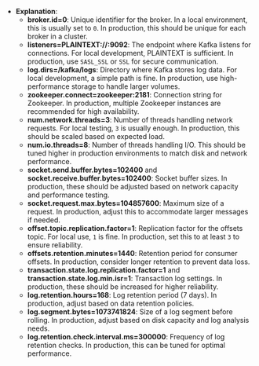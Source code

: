 - **Explanation**:
  - **broker.id=0**: Unique identifier for the broker. In a local environment, this is usually set to `0`. In production, this should be unique for each broker in a cluster.
  - **listeners=PLAINTEXT://:9092**: The endpoint where Kafka listens for connections. For local development, PLAINTEXT is sufficient. In production, use `SASL_SSL` or `SSL` for secure communication.
  - **log.dirs=/kafka/logs**: Directory where Kafka stores log data. For local development, a simple path is fine. In production, use high-performance storage to handle larger volumes.
  - **zookeeper.connect=zookeeper:2181**: Connection string for Zookeeper. In production, multiple Zookeeper instances are recommended for high availability.
  - **num.network.threads=3**: Number of threads handling network requests. For local testing, `3` is usually enough. In production, this should be scaled based on expected load.
  - **num.io.threads=8**: Number of threads handling I/O. This should be tuned higher in production environments to match disk and network performance.
  - **socket.send.buffer.bytes=102400** and **socket.receive.buffer.bytes=102400**: Socket buffer sizes. In production, these should be adjusted based on network capacity and performance testing.
  - **socket.request.max.bytes=104857600**: Maximum size of a request. In production, adjust this to accommodate larger messages if needed.
  - **offset.topic.replication.factor=1**: Replication factor for the offsets topic. For local use, `1` is fine. In production, set this to at least `3` to ensure reliability.
  - **offsets.retention.minutes=1440**: Retention period for consumer offsets. In production, consider longer retention to prevent data loss.
  - **transaction.state.log.replication.factor=1** and **transaction.state.log.min.isr=1**: Transaction log settings. In production, these should be increased for higher reliability.
  - **log.retention.hours=168**: Log retention period (7 days). In production, adjust based on data retention policies.
  - **log.segment.bytes=1073741824**: Size of a log segment before rolling. In production, adjust based on disk capacity and log analysis needs.
  - **log.retention.check.interval.ms=300000**: Frequency of log retention checks. In production, this can be tuned for optimal performance.